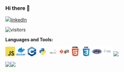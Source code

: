 ### Hi there 👋

<!-- <img height="30" src="https://www.google.com/search?q=linkedin&rlz=1C1CHBF_frFR890FR890&sxsrf=ALeKk00knY-duE1ffzdgJp9mpgtEJH6wdw:1623619114021&tbm=isch&source=iu&ictx=1&fir=7eMzkkSuxfNeLM%252C0U8aBg_S098WRM%252C%252Fm%252F0w03805&vet=1&usg=AI4_-kQHcTEI7QkA5GOC03v5860iddF4YQ&sa=X&ved=2ahUKEwjNoarExJXxAhUKrqQKHUPlBDwQ_B16BAguEAI&biw=1536&bih=750#imgrc=-d3h94B922FCNM"> -->

[<img height="50" src="https://www.presse-citron.net/app/uploads/2020/06/linkedin-logo.jpg">linkedIn](https://www.linkedin.com/in/marwanmashra/)

![visitors](https://visitor-badge.glitch.me/badge?page_id=abhisheknaiidu.abhisheknaiidu)

**Languages and Tools:**  

<code><img height="30" src="https://raw.githubusercontent.com/github/explore/80688e429a7d4ef2fca1e82350fe8e3517d3494d/topics/javascript/javascript.png"></code>
<code><img height="30" src="https://raw.githubusercontent.com/github/explore/80688e429a7d4ef2fca1e82350fe8e3517d3494d/topics/docker/docker.png"></code>
<code><img height="30" src="https://raw.githubusercontent.com/github/explore/80688e429a7d4ef2fca1e82350fe8e3517d3494d/topics/cpp/cpp.png"></code>
<code><img height="30" src="https://raw.githubusercontent.com/github/explore/80688e429a7d4ef2fca1e82350fe8e3517d3494d/topics/python/python.png"></code>
<code><img height="30" src="https://raw.githubusercontent.com/github/explore/80688e429a7d4ef2fca1e82350fe8e3517d3494d/topics/mysql/mysql.png"></code>
<code><img height="30" src="https://raw.githubusercontent.com/github/explore/80688e429a7d4ef2fca1e82350fe8e3517d3494d/topics/git/git.png"></code>
<code><img height="30" src="https://raw.githubusercontent.com/github/explore/80688e429a7d4ef2fca1e82350fe8e3517d3494d/topics/html/html.png"></code>
<code><img height="30" src="https://raw.githubusercontent.com/github/explore/80688e429a7d4ef2fca1e82350fe8e3517d3494d/topics/css/css.png"></code>
<code><img height="30" src="https://raw.githubusercontent.com/github/explore/ccc16358ac4530c6a69b1b80c7223cd2744dea83/topics/php/php.png"></code>
<code><img height="30" src="https://raw.githubusercontent.com/github/explore/80688e429a7d4ef2fca1e82350fe8e3517d3494d/topics/java/java.png"></code>
<code><img height="30" src="https://i0.wp.com/www.place4geek.com/blog/wp-content/uploads/2010/10/jQurery-e1423237413165.gif?fit=600%2C600&ssl=1"></code>



<img height="180px" src="https://github-readme-stats.vercel.app/api/top-langs/?username=MarwanMashra&layout=compact&show_icons=true&title_color=ffffff&icon_color=bb2acf&text_color=daf7dc&bg_color=151515"><img height="180px" src="https://github-readme-stats.vercel.app/api/?username=MarwanMashra&layout=compact&show_icons=true&title_color=ffffff&icon_color=bb2acf&text_color=daf7dc&bg_color=151515">

<!--
**MarwanMashra/MarwanMashra** is a ✨ _special_ ✨ repository because its `README.md` (this file) appears on your GitHub profile.

Here are some ideas to get you started:

- 🔭 I’m currently working on ...
- 🌱 I’m currently learning ...
- 👯 I’m looking to collaborate on ...
- 🤔 I’m looking for help with ...
- 💬 Ask me about ...
- 📫 How to reach me: ...
- 😄 Pronouns: ...
- ⚡ Fun fact: ...
-->
